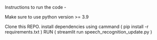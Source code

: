 Instructions to run the code -

Make sure to use python version >= 3.9

Clone this REPO.
install dependencies using cammand ( pip install -r requirements.txt )
RUN ( streamlit run speech_recognition_update.py )
